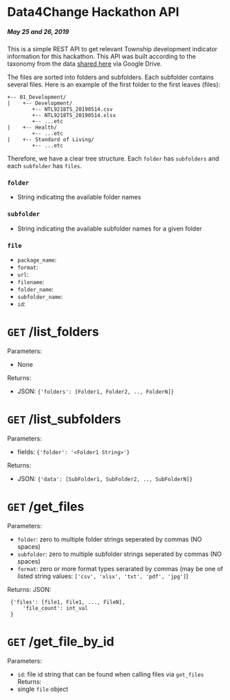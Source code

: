 # Data4Change Hackathon API
##### May 25 and 26, 2019

This is a simple REST API to get relevant Township development indicator information for this hackathon. This API was built according to the taxonomy from the data [shared here](https://drive.google.com/drive/folders/1eLy31lg2H_0LRys4_I94bGGl75EKPtbC?fbclid=IwAR0Cgr2D6bvejfWGNHxnzLw2cKeRi6Zxn8p6rAuKdFpX169TFKHYhJ4HQgM) via Google Drive.

The files are sorted into folders and subfolders. Each subfolder contains several files. Here is an example of the first folder to the first leaves (files):
```
+-- 01_Development/
|    +-- Development/
        +-- NTL9218TS_20190514.csv
        +-- NTL9218TS_20190514.xlsx
        +-- ...etc
|    +-- Health/
        +-- ...etc
|    +-- Standard of Living/
        +-- ...etc        
```

Therefore, we have a clear tree structure. Each `folder` has `subfolders` and each `subfolder` has `files`.

### `folder`
- String indicating the available folder names

### `subfolder`
- String indicating the available subfolder names for a given folder 

### `file`
- `package_name`: 
- `format`: 
- `url`:
- `filename`: 
- `folder_name`:
- `subfolder_name`:
- `id`:

# `GET`  /list_folders
Parameters:
 - None

Returns: 
 - JSON: ```{'folders': [Folder1, Folder2, .., FolderN]}```

# `GET` /list_subfolders
Parameters:
 - fields: `{'folder': '<Folder1 String>'}`

Returns: 
 - JSON: ```{'data': [SubFolder1, SubFolder2, .., SubFolderN]}```

# `GET` /get_files
Parameters:
 - `folder`: zero to multiple folder strings seperated by commas (NO spaces)
 - `subfolder`: zero to multiple subfolder strings seperated by commas (NO spaces)
 - `format`: zero or more format types serarated by commas (may be one of listed string values: `['csv', 'xlsx', 'txt', 'pdf', 'jpg']`)

Returns: 
JSON: 
```
 {'files': [file1, File1, ..., FileN],
     'file_count': int_val
 }
 ```
 
 # `GET` /get_file_by_id
 Parameters:
 - `id`: file id string that can be found when calling files via `get_files`
 Returns:
- single `file` object

